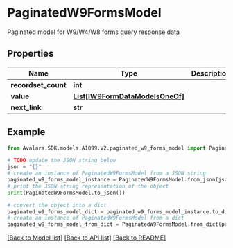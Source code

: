 # PaginatedW9FormsModel

Paginated model for W9/W4/W8 forms query response data

## Properties

Name | Type | Description | Notes
------------ | ------------- | ------------- | -------------
**recordset_count** | **int** |  | [optional] 
**value** | [**List[IW9FormDataModelsOneOf]**](IW9FormDataModelsOneOf.md) |  | [optional] 
**next_link** | **str** |  | [optional] 

## Example

```python
from Avalara.SDK.models.A1099.V2.paginated_w9_forms_model import PaginatedW9FormsModel

# TODO update the JSON string below
json = "{}"
# create an instance of PaginatedW9FormsModel from a JSON string
paginated_w9_forms_model_instance = PaginatedW9FormsModel.from_json(json)
# print the JSON string representation of the object
print(PaginatedW9FormsModel.to_json())

# convert the object into a dict
paginated_w9_forms_model_dict = paginated_w9_forms_model_instance.to_dict()
# create an instance of PaginatedW9FormsModel from a dict
paginated_w9_forms_model_from_dict = PaginatedW9FormsModel.from_dict(paginated_w9_forms_model_dict)
```
[[Back to Model list]](../README.md#documentation-for-models) [[Back to API list]](../README.md#documentation-for-api-endpoints) [[Back to README]](../README.md)


